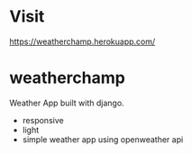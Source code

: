 # Visit
https://weatherchamp.herokuapp.com/
# weatherchamp
Weather App built with django.
- responsive
- light
- simple
weather app using openweather api

